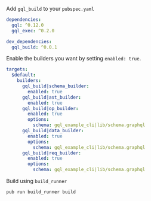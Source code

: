 Add `gql_build` to your `pubspec.yaml`

```yaml
dependencies:
  gql: ^0.12.0
  gql_exec: ^0.2.0

dev_dependencies:
  gql_build: ^0.0.1
```

Enable the builders you want by setting `enabled: true`.

```yaml
targets:
  $default:
    builders:
      gql_build|schema_builder:
        enabled: true
      gql_build|ast_builder:
        enabled: true
      gql_build|op_builder:
        enabled: true
        options:
          schema: gql_example_cli|lib/schema.graphql
      gql_build|data_builder:
        enabled: true
        options:
          schema: gql_example_cli|lib/schema.graphql
      gql_build|req_builder:
        enabled: true
        options:
          schema: gql_example_cli|lib/schema.graphql
```

Build using `build_runner`

```bash
pub run build_runner build
```
